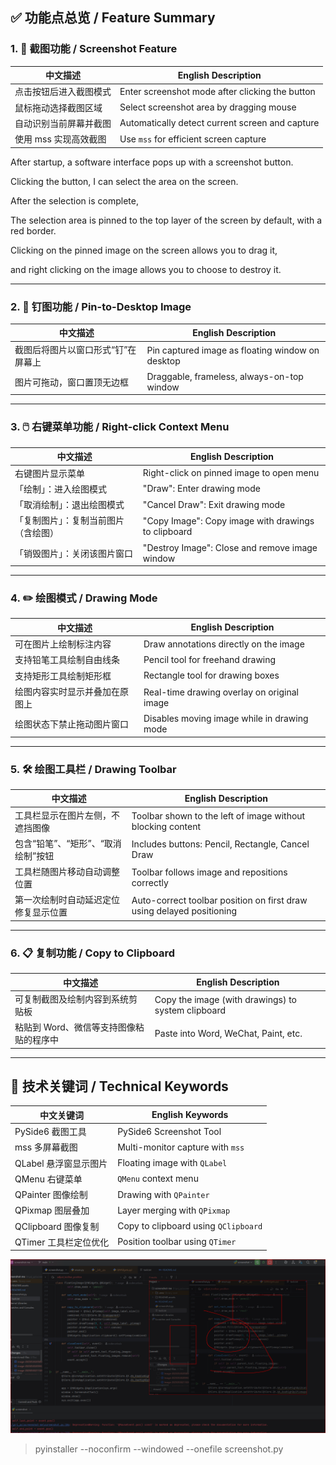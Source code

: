 

## ✅ 功能点总览 / Feature Summary

### 1. 📸 截图功能 / Screenshot Feature

| 中文描述               | English Description                             |
| ---------------------- | ----------------------------------------------- |
| 点击按钮后进入截图模式 | Enter screenshot mode after clicking the button |
| 鼠标拖动选择截图区域   | Select screenshot area by dragging mouse        |
| 自动识别当前屏幕并截图 | Automatically detect current screen and capture |
| 使用 mss 实现高效截图  | Use `mss` for efficient screen capture          |

After startup, a software interface pops up with a screenshot button. 

Clicking the button, I can select the area on the screen. 

After the selection is complete,

The selection area is pinned to the top layer of the screen by default, with a red border.

Clicking on the pinned image on the screen allows you to drag it, 

and right clicking on the image allows you to choose to destroy it.



------

### 2. 📌 钉图功能 / Pin-to-Desktop Image

| 中文描述                           | English Description                              |
| ---------------------------------- | ------------------------------------------------ |
| 截图后将图片以窗口形式“钉”在屏幕上 | Pin captured image as floating window on desktop |
| 图片可拖动，窗口置顶无边框         | Draggable, frameless, always-on-top window       |



------

### 3. 🖱️ 右键菜单功能 / Right-click Context Menu

| 中文描述                             | English Description                                 |
| ------------------------------------ | --------------------------------------------------- |
| 右键图片显示菜单                     | Right-click on pinned image to open menu            |
| 「绘制」：进入绘图模式               | "Draw": Enter drawing mode                          |
| 「取消绘制」：退出绘图模式           | "Cancel Draw": Exit drawing mode                    |
| 「复制图片」：复制当前图片（含绘图） | "Copy Image": Copy image with drawings to clipboard |
| 「销毁图片」：关闭该图片窗口         | "Destroy Image": Close and remove image window      |



------

### 4. ✏️ 绘图模式 / Drawing Mode

| 中文描述                       | English Description                         |
| ------------------------------ | ------------------------------------------- |
| 可在图片上绘制标注内容         | Draw annotations directly on the image      |
| 支持铅笔工具绘制自由线条       | Pencil tool for freehand drawing            |
| 支持矩形工具绘制矩形框         | Rectangle tool for drawing boxes            |
| 绘图内容实时显示并叠加在原图上 | Real-time drawing overlay on original image |
| 绘图状态下禁止拖动图片窗口     | Disables moving image while in drawing mode |



------

### 5. 🛠️ 绘图工具栏 / Drawing Toolbar

| 中文描述                             | English Description                                          |
| ------------------------------------ | ------------------------------------------------------------ |
| 工具栏显示在图片左侧，不遮挡图像     | Toolbar shown to the left of image without blocking content  |
| 包含“铅笔”、“矩形”、“取消绘制”按钮   | Includes buttons: Pencil, Rectangle, Cancel Draw             |
| 工具栏随图片移动自动调整位置         | Toolbar follows image and repositions correctly              |
| 第一次绘制时自动延迟定位修复显示位置 | Auto-correct toolbar position on first draw using delayed positioning |



------

### 6. 📋 复制功能 / Copy to Clipboard

| 中文描述                                | English Description                                |
| --------------------------------------- | -------------------------------------------------- |
| 可复制截图及绘制内容到系统剪贴板        | Copy the image (with drawings) to system clipboard |
| 粘贴到 Word、微信等支持图像粘贴的程序中 | Paste into Word, WeChat, Paint, etc.               |



------

## 🔧 技术关键词 / Technical Keywords

| 中文关键词            | English Keywords                     |
| --------------------- | ------------------------------------ |
| PySide6 截图工具      | PySide6 Screenshot Tool              |
| mss 多屏幕截图        | Multi-monitor capture with `mss`     |
| QLabel 悬浮窗显示图片 | Floating image with `QLabel`         |
| QMenu 右键菜单        | `QMenu` context menu                 |
| QPainter 图像绘制     | Drawing with `QPainter`              |
| QPixmap 图层叠加      | Layer merging with `QPixmap`         |
| QClipboard 图像复制   | Copy to clipboard using `QClipboard` |
| QTimer 工具栏定位优化 | Position toolbar using `QTimer`      |



![image-20250530213335258](assets/image-20250530213335258.png)


>pyinstaller --noconfirm --windowed --onefile screenshot.py
